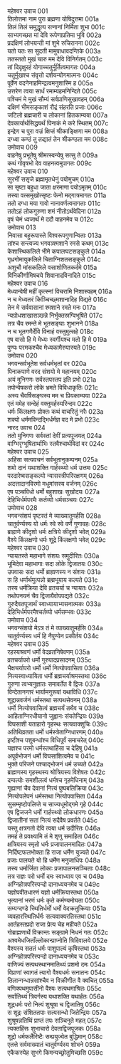 महेश्वर उवाच	001  
तिलोत्तमा नाम पुरा ब्रह्मणा योषिदुत्तमा	001a  
तिलं तिलं समुद्धृत्य रत्नानां निर्मिता शुभा	001c  
साभ्यगच्छत मां देवि रूपेणाप्रतिमा भुवि	002a  
प्रदक्षिणं लोभयन्ती मां शुभे रुचिरानना	002c  
यतो यतः सा सुदती मामुपाधावदन्तिके	003a  
ततस्ततो मुखं चारु मम देवि विनिर्गतम्	003c  
तां दिदृक्षुरहं योगाच्चतुर्मूर्तित्वमागतः	004a  
चतुर्मुखश्च संवृत्तो दर्शयन्योगमात्मनः	004c  
पूर्वेण वदनेनाहमिन्द्रत्वमनुशास्मि ह	005a  
उत्तरेण त्वया सार्धं रमाम्यहमनिन्दिते	005c  
पश्चिमं मे मुखं सौम्यं सर्वप्राणिसुखावहम्	006a  
दक्षिणं भीमसङ्काशं रौद्रं संहरति प्रजाः	006c  
जटिलो ब्रह्मचारी च लोकानां हितकाम्यया	007a  
देवकार्यार्थसिद्ध्यर्थं पिनाकं मे करे स्थितम्	007c  
इन्द्रेण च पुरा वज्रं क्षिप्तं श्रीकाङ्क्षिणा मम	008a  
दग्ध्वा कण्ठं तु तद्यातं तेन श्रीकण्ठता मम	008c  
उमोवाच	009  
वाहनेषु प्रभूतेषु श्रीमत्स्वन्येषु सत्सु ते	009a  
कथं गोवृषभो देव वाहनत्वमुपागतः	009c  
महेश्वर उवाच	010  
सुरभीं ससृजे ब्रह्मामृतधेनुं पयोमुचम्	010a  
सा सृष्टा बहुधा जाता क्षरमाणा पयोऽमृतम्	010c  
तस्या वत्समुखोत्सृष्टः फेनो मद्गात्रमागतः	011a  
ततो दग्धा मया गावो नानावर्णत्वमागताः	011c  
ततोऽहं लोकगुरुणा शमं नीतोऽर्थवेदिना	012a  
वृषं चेमं ध्वजार्थं मे ददौ वाहनमेव च	012c  
उमोवाच	013  
निवासा बहुरूपास्ते विश्वरूपगुणान्विताः	013a  
तांश्च सन्त्यज्य भगवञ्श्मशाने रमसे कथम्	013c  
केशास्थिकलिले भीमे कपालघटसङ्कुले	014a  
गृध्रगोमायुकलिले चिताग्निशतसङ्कुले	014c  
अशुचौ मांसकलिले वसाशोणितकर्दमे	015a  
विनिकीर्णामिषचये शिवानादविनादिते	015c  
महेश्वर उवाच	016  
मेध्यान्वेषी महीं कृत्स्नां विचरामि निशास्वहम्	016a  
न च मेध्यतरं किञ्चिच्छ्मशानादिह विद्यते	016c  
तेन मे सर्ववासानां श्मशाने रमते मनः	017a  
न्यग्रोधशाखासञ्छन्ने निर्भुक्तस्रग्विभूषिते	017c  
तत्र चैव रमन्ते मे भूतसङ्घाः शुभानने	018a  
न च भूतगणैर्देवि विनाहं वस्तुमुत्सहे	018c  
एष वासो हि मे मेध्यः स्वर्गीयश्च मतो हि मे	019a  
पुण्यः परमकश्चैव मेध्यकामैरुपास्यते	019c  
उमोवाच	020  
भगवन्सर्वभूतेश सर्वधर्मभृतां वर	020a  
पिनाकपाणे वरद संशयो मे महानयम्	020c  
अयं मुनिगणः सर्वस्तपस्तप इति प्रभो	021a  
तपोन्वेषकरो लोके भ्रमते विविधाकृतिः	021c  
अस्य चैवर्षिसङ्घस्य मम च प्रियकाम्यया	022a  
एतं ममेह सन्देहं वक्तुमर्हस्यरिन्दम	022c  
धर्मः किंलक्षणः प्रोक्तः कथं वाचरितुं नरैः	023a  
शक्यो धर्ममविन्दद्भिर्धर्मज्ञ वद मे प्रभो	023c  
नारद उवाच	024  
ततो मुनिगणः सर्वस्तां देवीं प्रत्यपूजयत्	024a  
वाग्भिरृग्भूषितार्थाभिः स्तवैश्चार्थविदां वर	024c  
महेश्वर उवाच	025  
अहिंसा सत्यवचनं सर्वभूतानुकम्पनम्	025a  
शमो दानं यथाशक्ति गार्हस्थ्यो धर्म उत्तमः	025c  
परदारेष्वसङ्कल्पो न्यासस्त्रीपरिरक्षणम्	026a  
अदत्तादानविरमो मधुमांसस्य वर्जनम्	026c  
एष पञ्चविधो धर्मो बहुशाखः सुखोदयः	027a  
देहिभिर्धर्मपरमैः कर्तव्यो धर्मसञ्चयः	027c  
उमोवाच	028  
भगवन्संशयं पृष्टस्तं मे व्याख्यातुमर्हसि	028a  
चातुर्वर्ण्यस्य यो धर्मः स्वे स्वे वर्णे गुणावहः	028c  
ब्राह्मणे कीदृशो धर्मः क्षत्रिये कीदृशो भवेत्	029a  
वैश्ये किंलक्षणो धर्मः शूद्रे किंलक्षणो भवेत्	029c  
महेश्वर उवाच	030  
न्यायतस्ते महाभागे संशयः समुदीरितः	030a  
भूमिदेवा महाभागाः सदा लोके द्विजातयः	030c  
उपवासः सदा धर्मो ब्राह्मणस्य न संशयः	031a  
स हि धर्मार्थमुत्पन्नो ब्रह्मभूयाय कल्पते	031c  
तस्य धर्मक्रिया देवि व्रतचर्या च न्यायतः	032a  
तथोपनयनं चैव द्विजायैवोपपद्यते	032c  
गुरुदैवतपूजार्थं स्वाध्यायाभ्यसनात्मकः	033a  
देहिभिर्धर्मपरमैश्चर्तव्यो धर्मसम्भवः	033c  
उमोवाच	034  
भगवन्संशयो मेऽत्र तं मे व्याख्यातुमर्हसि	034a  
चातुर्वर्ण्यस्य धर्मं हि नैपुण्येन प्रकीर्तय	034c  
महेश्वर उवाच	035  
रहस्यश्रवणं धर्मो वेदव्रतनिषेवणम्	035a  
व्रतचर्यापरो धर्मो गुरुपादप्रसादनम्	035c  
भैक्षचर्यापरो धर्मो धर्मो नित्योपवासिता	036a  
नित्यस्वाध्यायिता धर्मो ब्रह्मचर्याश्रमस्तथा	036c  
गुरुणा त्वभ्यनुज्ञातः समावर्तेत वै द्विजः	037a  
विन्देतानन्तरं भार्यामनुरूपां यथाविधि	037c  
शूद्रान्नवर्जनं धर्मस्तथा सत्पथसेवनम्	038a  
धर्मो नित्योपवासित्वं ब्रह्मचर्यं तथैव च	038c  
आहिताग्निरधीयानो जुह्वानः संयतेन्द्रियः	039a  
विघसाशी यताहारो गृहस्थः सत्यवाक्शुचिः	039c  
अतिथिव्रतता धर्मो धर्मस्त्रेताग्निधारणम्	040a  
इष्टीश्च पशुबन्धांश्च विधिपूर्वं समाचरेत्	040c  
यज्ञश्च परमो धर्मस्तथाहिंसा च देहिषु	041a  
अपूर्वभोजनं धर्मो विघसाशित्वमेव च	041c  
भुक्ते परिजने पश्चाद्भोजनं धर्म उच्यते	042a  
ब्राह्मणस्य गृहस्थस्य श्रोत्रियस्य विशेषतः	042c  
दम्पत्योः समशीलत्वं धर्मश्च गृहमेधिनाम्	043a  
गृह्याणां चैव देवानां नित्यं पुष्पबलिक्रिया	043c  
नित्योपलेपनं धर्मस्तथा नित्योपवासिता	044a  
सुसम्मृष्टोपलिप्ते च साज्यधूमोद्गमे गृहे	044c  
एष द्विजजने धर्मो गार्हस्थ्यो लोकधारणः	045a  
द्विजातीनां सतां नित्यं सदैवैष प्रवर्तते	045c  
यस्तु क्षत्रगतो देवि त्वया धर्म उदीरितः	046a  
तमहं ते प्रवक्ष्यामि तं मे शृणु समाहिता	046c  
क्षत्रियस्य स्मृतो धर्मः प्रजापालनमादितः	047a  
निर्दिष्टफलभोक्ता हि राजा धर्मेण युज्यते	047c  
प्रजाः पालयते यो हि धर्मेण मनुजाधिपः	048a  
तस्य धर्मार्जिता लोकाः प्रजापालनसञ्चिताः	048c  
तत्र राज्ञः परो धर्मो दमः स्वाध्याय एव च	049a  
अग्निहोत्रपरिस्पन्दो दानाध्ययनमेव च	049c  
यज्ञोपवीतधारणं यज्ञो धर्मक्रियास्तथा	050a  
भृत्यानां भरणं धर्मः कृते कर्मण्यमोघता	050c  
सम्यग्दण्डे स्थितिर्धर्मो धर्मो वेदक्रतुक्रियाः	051a  
व्यवहारस्थितिर्धर्मः सत्यवाक्यरतिस्तथा	051c  
आर्तहस्तप्रदो राजा प्रेत्य चेह महीयते	052a  
गोब्राह्मणार्थे विक्रान्तः सङ्ग्रामे निधनं गतः	052c  
अश्वमेधजिताँल्लोकान्प्राप्नोति त्रिदिवालये	052e  
वैश्यस्य सततं धर्मः पाशुपाल्यं कृषिस्तथा	053a  
अग्निहोत्रपरिस्पन्दो दानाध्ययनमेव च	053c  
वाणिज्यं सत्पथस्थानमातिथ्यं प्रशमो दमः	054a  
विप्राणां स्वागतं त्यागो वैश्यधर्मः सनातनः	054c  
तिलान्गन्धान्रसांश्चैव न विक्रीणीत वै क्वचित्	055a  
वणिक्पथमुपासीनो वैश्यः सत्पथमाश्रितः	055c  
सर्वातिथ्यं त्रिवर्गस्य यथाशक्ति यथार्हतः	056a  
शूद्रधर्मः परो नित्यं शुश्रूषा च द्विजातिषु	056c  
स शूद्रः संशिततपाः सत्यसन्धो जितेन्द्रियः	057a  
शुश्रूषन्नतिथिं प्राप्तं तपः सञ्चिनुते महत्	057c  
त्यक्तहिंसः शुभाचारो देवताद्विजपूजकः	058a  
शूद्रो धर्मफलैरिष्टैः सम्प्रयुज्येत बुद्धिमान्	058c  
एतत्ते सर्वमाख्यातं चातुर्वर्ण्यस्य शोभने	059a  
एकैकस्येह सुभगे किमन्यच्छ्रोतुमिच्छसि	059c  
